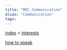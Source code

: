 ```yaml
---
title: "MOC_Communication"
alias: "Communication"
tags: 
---
```


[index](_index.md) < [interests](004MOC_interests.md)

[how to speak](how-to-speak.md)
